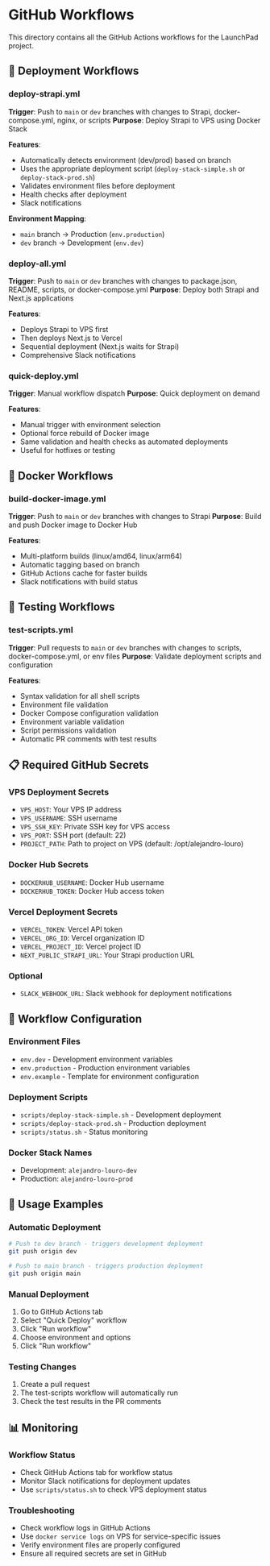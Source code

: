 # GitHub Workflows

This directory contains all the GitHub Actions workflows for the LaunchPad project.

## 🚀 **Deployment Workflows**

### **deploy-strapi.yml**

**Trigger**: Push to `main` or `dev` branches with changes to Strapi, docker-compose.yml, nginx, or scripts
**Purpose**: Deploy Strapi to VPS using Docker Stack

**Features**:

- Automatically detects environment (dev/prod) based on branch
- Uses the appropriate deployment script (`deploy-stack-simple.sh` or `deploy-stack-prod.sh`)
- Validates environment files before deployment
- Health checks after deployment
- Slack notifications

**Environment Mapping**:

- `main` branch → Production (`env.production`)
- `dev` branch → Development (`env.dev`)

### **deploy-all.yml**

**Trigger**: Push to `main` or `dev` branches with changes to package.json, README, scripts, or docker-compose.yml
**Purpose**: Deploy both Strapi and Next.js applications

**Features**:

- Deploys Strapi to VPS first
- Then deploys Next.js to Vercel
- Sequential deployment (Next.js waits for Strapi)
- Comprehensive Slack notifications

### **quick-deploy.yml**

**Trigger**: Manual workflow dispatch
**Purpose**: Quick deployment on demand

**Features**:

- Manual trigger with environment selection
- Optional force rebuild of Docker image
- Same validation and health checks as automated deployments
- Useful for hotfixes or testing

## 🐳 **Docker Workflows**

### **build-docker-image.yml**

**Trigger**: Push to `main` or `dev` branches with changes to Strapi
**Purpose**: Build and push Docker image to Docker Hub

**Features**:

- Multi-platform builds (linux/amd64, linux/arm64)
- Automatic tagging based on branch
- GitHub Actions cache for faster builds
- Slack notifications with build status

## 🧪 **Testing Workflows**

### **test-scripts.yml**

**Trigger**: Pull requests to `main` or `dev` branches with changes to scripts, docker-compose.yml, or env files
**Purpose**: Validate deployment scripts and configuration

**Features**:

- Syntax validation for all shell scripts
- Environment file validation
- Docker Compose configuration validation
- Environment variable validation
- Script permissions validation
- Automatic PR comments with test results

## 📋 **Required GitHub Secrets**

### **VPS Deployment Secrets**

- `VPS_HOST`: Your VPS IP address
- `VPS_USERNAME`: SSH username
- `VPS_SSH_KEY`: Private SSH key for VPS access
- `VPS_PORT`: SSH port (default: 22)
- `PROJECT_PATH`: Path to project on VPS (default: /opt/alejandro-louro)

### **Docker Hub Secrets**

- `DOCKERHUB_USERNAME`: Docker Hub username
- `DOCKERHUB_TOKEN`: Docker Hub access token

### **Vercel Deployment Secrets**

- `VERCEL_TOKEN`: Vercel API token
- `VERCEL_ORG_ID`: Vercel organization ID
- `VERCEL_PROJECT_ID`: Vercel project ID
- `NEXT_PUBLIC_STRAPI_URL`: Your Strapi production URL

### **Optional**

- `SLACK_WEBHOOK_URL`: Slack webhook for deployment notifications

## 🔧 **Workflow Configuration**

### **Environment Files**

- `env.dev` - Development environment variables
- `env.production` - Production environment variables
- `env.example` - Template for environment configuration

### **Deployment Scripts**

- `scripts/deploy-stack-simple.sh` - Development deployment
- `scripts/deploy-stack-prod.sh` - Production deployment
- `scripts/status.sh` - Status monitoring

### **Docker Stack Names**

- Development: `alejandro-louro-dev`
- Production: `alejandro-louro-prod`

## 🎯 **Usage Examples**

### **Automatic Deployment**

```bash
# Push to dev branch - triggers development deployment
git push origin dev

# Push to main branch - triggers production deployment
git push origin main
```

### **Manual Deployment**

1. Go to GitHub Actions tab
2. Select "Quick Deploy" workflow
3. Click "Run workflow"
4. Choose environment and options
5. Click "Run workflow"

### **Testing Changes**

1. Create a pull request
2. The test-scripts workflow will automatically run
3. Check the test results in the PR comments

## 📊 **Monitoring**

### **Workflow Status**

- Check GitHub Actions tab for workflow status
- Monitor Slack notifications for deployment updates
- Use `scripts/status.sh` to check VPS deployment status

### **Troubleshooting**

- Check workflow logs in GitHub Actions
- Use `docker service logs` on VPS for service-specific issues
- Verify environment files are properly configured
- Ensure all required secrets are set in GitHub
